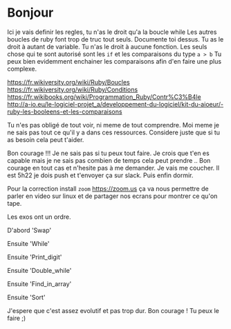 <h1> Bonjour </h1>

Ici je vais definir les regles, tu n'as le droit qu'a la boucle while
Les autres boucles de ruby font trop de truc tout seuls. 
Documente toi dessus.
Tu as le droit à autant de variable.
Tu n'as le droit à aucune fonction. Les seuls chose qui te sont autorisé sont les `if` et les comparaisons du type `a > b`
Tu peux bien evidemment enchainer les comparaisons afin d'en faire une plus complexe.

https://fr.wikiversity.org/wiki/Ruby/Boucles
https://fr.wikiversity.org/wiki/Ruby/Conditions
https://fr.wikibooks.org/wiki/Programmation_Ruby/Contr%C3%B4le
http://a-io.eu/le-logiciel-projet_a/developpement-du-logiciel/kit-du-aioeur/-ruby-les-booleens-et-les-comparaisons

Tu n'es pas obligé de tout voir, ni meme de tout comprendre. Moi meme je ne sais pas tout ce qu'il y a dans ces ressources. Considere juste que si tu as besoin cela peut t'aider.

Bon courage !!! Je ne sais pas si tu peux tout faire. Je crois que t'en es capable mais je ne sais pas combien de temps cela peut prendre .. Bon courage en tout cas et n'hesite pas à me demander. Je vais me coucher. Il est 5h22 je dois push et t'envoyer ça sur slack. Puis enfin dormir.

Pour la correction install `zoom` https://zoom.us
ça va nous permettre de parler en video sur linux et de partager nos ecrans pour montrer ce qu'on tape.


Les exos ont un ordre. 

D'abord 'Swap'

Ensuite 'While'

Ensuite 'Print_digit'

Ensuite 'Double_while'

Ensuite 'Find_in_array'

Ensuite 'Sort'

J'espere que c'est assez evolutif et pas trop dur. Bon courage ! Tu peux le faire ;) 

